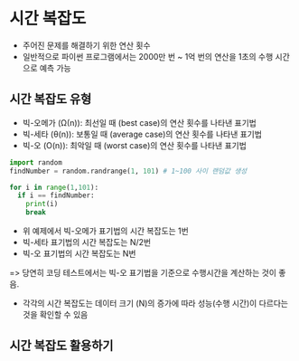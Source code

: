 # 시간 복잡도

- 주어진 문제를 해결하기 위한 연산 횟수
- 일반적으로 파이썬 프로그램에서는 2000만 번 ~ 1억 번의 연산을 1초의 수행 시간으로 예측 가능

## 시간 복잡도 유형

- 빅-오메가 (Ω(n)): 최선일 때 (best case)의 연산 횟수를 나타낸 표기법
- 빅-세타 (θ(n)): 보통일 때 (average case)의 연산 횟수를 나타낸 표기법
- 빅-오 (O(n)): 최악일 때 (worst case)의 연산 횟수를 나타낸 표기법

```python
import random
findNumber = random.randrange(1, 101) # 1~100 사이 랜덤값 생성

for i in range(1,101):
  if i == findNumber:
    print(i)
    break
```

- 위 예제에서 빅-오메가 표기법의 시간 복잡도는 1번
- 빅-세타 표기법의 시간 복잡도는 N/2번
- 빅-오 표기법의 시간 복잡도는 N번

=> 당연히 코딩 테스트에서는 빅-오 표기법을 기준으로 수행시간을 계산하는 것이 좋음.

- 각각의 시간 복잡도는 데이터 크기 (N)의 증가에 따라 성능(수행 시간)이 다르다는 것을 확인할 수 있음

## 시간 복잡도 활용하기
